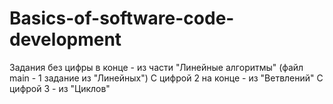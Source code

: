 # Basics-of-software-code-development
Задания без цифры в конце - из части "Линейные алгоритмы" (файл main - 1 задание из "Линейных")
С цифрой 2 на конце - из "Ветвлений"
С цифрой 3 - из "Циклов"
